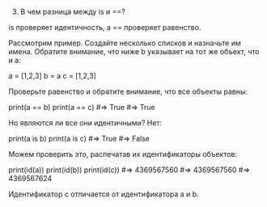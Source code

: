 3. В чем разница между is и ==?

is проверяет идентичность, а == проверяет равенство.

Рассмотрим пример. Создайте несколько списков и назначьте им имена. Обратите внимание, что ниже b указывает на тот же
объект, что и a:

a = [1,2,3]
b = a
c = [1,2,3]

Проверьте равенство и обратите внимание, что все объекты равны:

print(a == b)
print(a == c)
#=> True
#=> True

Но являются ли все они идентичными? Нет:

print(a is b)
print(a is c)
#=> True
#=> False

Можем проверить это, распечатав их идентификаторы объектов:

print(id(a))
print(id(b))
print(id(c))
#=> 4369567560
#=> 4369567560
#=> 4369567624

Идентификатор c отличается от идентификатора a и b.